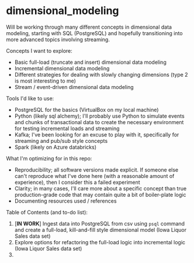 # dimensional_modeling

Will be working through many different concepts in dimensional data modeling, starting with SQL (PostgreSQL) and hopefully transitioning into more advanced topics involving streaming.

Concepts I want to explore:
- Basic full-load (truncate and insert) dimensional data modeling
- Incremental dimensional data modeling
- Different strategies for dealing with slowly changing dimensions (type 2 is most interesting to me)
- Stream / event-driven dimensional data modeling

Tools I'd like to use:
- PostgreSQL for the basics (VirtualBox on my local machine)
- Python (likely sql alchemy); I'll probably use Python to simulate events and chunks of transactional data to create the necessary environment for testing incremental loads and streaming
- Kafka; I've been looking for an excuse to play with it, specifically for streaming and pub/sub style concepts
- Spark (likely on Azure databricks)

What I'm optimizing for in this repo:
- Reproducibility; all software versions made explicit. If someone else can't reproduce what I've done here (with a reasonable amount of experience), then I consider this a failed experiment
- Clarity; in many cases, I'll care more about a specific concept than true production-grade code that may contain quite a bit of boiler-plate logic
- Documenting resources used / references

Table of Contents (and to-do list):

1. [**IN WORK**] Ingest data into PostgreSQL from csv using `psql` command and create a full-load, kill-and-fill style dimensional model (Iowa Liquor Sales data set) 
2. Explore options for refactoring the full-load logic into incremental logic (Iowa Liquor Sales data set)
3. 


